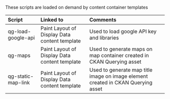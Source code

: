 These scripts are loaded on demand by content container templates

| Script        | Linked to           | Comments  |
|:------------- |:-------------| :-----|
| qg-load-google-api      |Paint Layout of Display Data content template  | Used to load google API key and libraries |
| qg-maps      | Paint Layout of Display Data content template      |   Used to generate maps on map container created in CKAN Querying asset  |
| qg-static-map-link      | Paint Layout of Display Data content template      |   Used to generate map title image on image element created in CKAN Querying asset  |